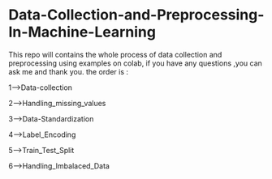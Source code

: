 # Data-Collection-and-Preprocessing-In-Machine-Learning
This repo will contains the whole process of data collection and preprocessing using examples on colab, if you have any questions ,you can ask me and thank you.
the order is :

1-->Data-collection

2-->Handling_missing_values

3-->Data-Standardization

4-->Label_Encoding 

5-->Train_Test_Split

6-->Handling_Imbalaced_Data
